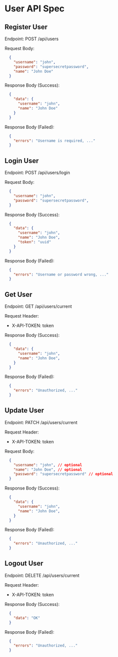 # User API Spec
## Register User
Endpoint: POST /api/users

Request Body:

```json
  {
    "username": "john",
    "password": "supersecretpassword",
    "name": "John Doe"
  }
```

Response Body (Success):

```json
  {
    "data": {
      "username": "john",
      "name": "John Doe"
    }
  }
```

Response Body (Failed):

```json
  {
    "errors": "Username is required, ..."
  }
```

## Login User
Endpoint: POST /api/users/login

Request Body:

```json
  {
    "username": "john",
    "password": "supersecretpassword",
  }
```

Response Body (Success):

```json
  {
    "data": {
      "username": "john",
      "name": "John Doe",
      "token": "uuid"
    }
  }
```

Response Body (Failed):

```json
  {
    "errors": "Username or password wrong, ..."
  }
```

## Get User
Endpoint: GET /api/users/current

Request Header:
  - X-API-TOKEN: token

Response Body (Success):

```json
  {
    "data": {
      "username": "john",
      "name": "John Doe",
    }
  }
```

Response Body (Failed):

```json
  {
    "errors": "Unauthorized, ..."
  }
```
## Update User
Endpoint: PATCH /api/users/current

Request Header:
  - X-API-TOKEN: token

Request Body:

```json
  {
    "username": "john", // optional
    "name": "John Doe", // optional
    "password": "supersecretpassword" // optional
  }
```

Response Body (Success):

```json
  {
    "data": {
      "username": "john",
      "name": "John Doe",
    }
  }
```

Response Body (Failed):

```json
  {
    "errors": "Unauthorized, ..."
  }
```

## Logout User
Endpoint: DELETE /api/users/current

Request Header:
  - X-API-TOKEN: token

Response Body (Success):

```json
  {
    "data": "OK"
  }
```

Response Body (Failed):

```json
  {
    "errors": "Unauthorized, ..."
  }
```